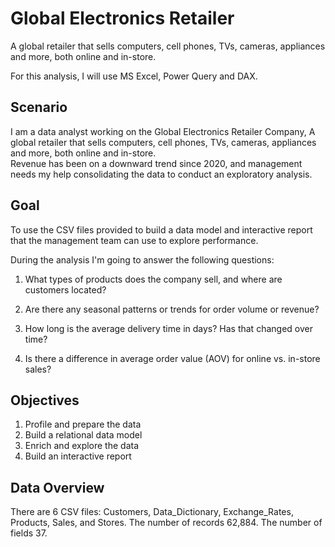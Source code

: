 # Global Electronics Retailer

A global retailer that sells computers, cell phones, TVs, cameras, appliances and more, both online and in-store.

For this analysis, I will use MS Excel, Power Query and DAX. 

## Scenario
I am a data analyst working on the Global Electronics Retailer Company, A global retailer that sells computers, cell phones, TVs, cameras, appliances and more, both online and in-store.  
Revenue has been on a downward trend since 2020, and management needs my help consolidating the data to conduct an exploratory analysis.

## Goal
To use the CSV files provided to build a data model and interactive report that the management team can use to explore performance.

During the analysis I'm going to answer the following questions:

1. What types of products does the company sell, and where are customers located?

2. Are there any seasonal patterns or trends for order volume or revenue?

3. How long is the average delivery time in days? Has that changed over time?

4. Is there a difference in average order value (AOV) for online vs. in-store sales?

## Objectives
1. Profile and prepare the data
2. Build a relational data model
3. Enrich and explore the data
4. Build an interactive report

## Data Overview
There are 6 CSV files: Customers, Data_Dictionary, Exchange_Rates, Products, Sales, and Stores. The number of records 62,884. The number of fields 37.